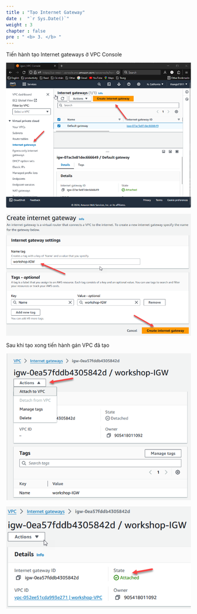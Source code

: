 ```yaml
---
title : "Tạo Internet Gateway"
date :  "`r Sys.Date()`" 
weight : 3
chapter : false
pre : " <b> 3. </b> "
---
```


Tiến hành tạo Internet gateways ở VPC Console

![a](/images/3-CreateInternetGateway/Pastedimage20240305121431.png)

![a](/images/3-CreateInternetGateway/Pastedimage20240305121530.png)

Sau khi tạo xong tiến hành gán VPC đã tạo 

![a](/images/3-CreateInternetGateway/Pastedimage20240305121708.png)

![a](/images/3-CreateInternetGateway/Pastedimage20240305121854.png)